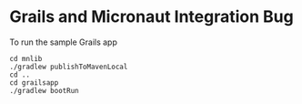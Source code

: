 # Grails and Micronaut Integration Bug

To run the sample Grails app

````
cd mnlib
./gradlew publishToMavenLocal
cd ..
cd grailsapp
./gradlew bootRun
````